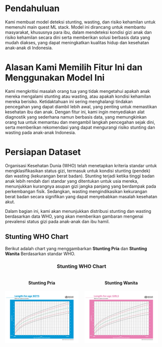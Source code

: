 # Pendahuluan  

Kami membuat model deteksi stunting, wasting, dan risiko kehamilan untuk memenuhi main quest ML stack. Model ini dirancang untuk membantu masyarakat, khususnya para ibu, dalam mendeteksi kondisi gizi anak dan risiko kehamilan secara dini serta memberikan solusi berbasis data yang mudah diakses, yang dapat meningkatkan kualitas hidup dan kesehatan anak-anak di Indonesia.

# Alasan Kami Memilih Fitur Ini dan Menggunakan Model Ini  

Kami mengkritisi masalah orang tua yang tidak mengetahui apakah anak mereka mengalami stunting atau wasting, atau apakah kondisi kehamilan mereka berisiko. Ketidaktahuan ini sering menghalangi tindakan pencegahan yang dapat diambil lebih awal, yang penting untuk memastikan kesehatan ibu dan anak. Dengan fitur ini, kami ingin menyediakan alat diagnostik yang sederhana namun berbasis data, yang memungkinkan orang tua untuk memantau dan mengambil langkah pencegahan sejak dini, serta memberikan rekomendasi yang dapat mengurangi risiko stunting dan wasting pada anak-anak Indonesia.

# Persiapan Dataset
Organisasi Kesehatan Dunia (WHO) telah menetapkan kriteria standar untuk mengklasifikasikan status gizi, termasuk untuk kondisi stunting (pendek) dan wasting (kekurangan berat badan). Stunting terjadi ketika tinggi badan anak lebih rendah dari standar yang ditentukan untuk usia mereka, menunjukkan kurangnya asupan gizi jangka panjang yang berdampak pada perkembangan fisik. Sedangkan, wasting mengindikasikan kekurangan berat badan secara signifikan yang dapat menyebabkan masalah kesehatan akut.

Dalam bagian ini, kami akan menunjukkan distribusi stunting dan wasting berdasarkan data WHO, yang akan memberikan gambaran mengenai prevalensi status gizi pada anak-anak dan ibu hamil.

## Stunting WHO Chart
Berikut adalah chart yang menggambarkan **Stunting Pria** dan **Stunting Wanita** Berdasarkan standar WHO. 

<div style="text-align: center;">
    <h3>Stunting WHO Chart</h3>
</div>

<div style="display: flex; justify-content: space-between;">

  <div style="flex: 1; padding-right: 10px; text-align: center;">
    <h4>Stunting Pria</h4>
    <img src="./images/chartWHO/stunting_pria.jpg" alt="Stunting Pria" style="width: 100%;"/>
  </div>

  <div style="flex: 1; padding-left: 10px; text-align: center;">
    <h4>Stunting Wanita</h4>
    <img src="./images/chartWHO/stunting_wanita.jpg" alt="Stunting Wanita" style="width: 100%;"/>
  </div>

</div>


